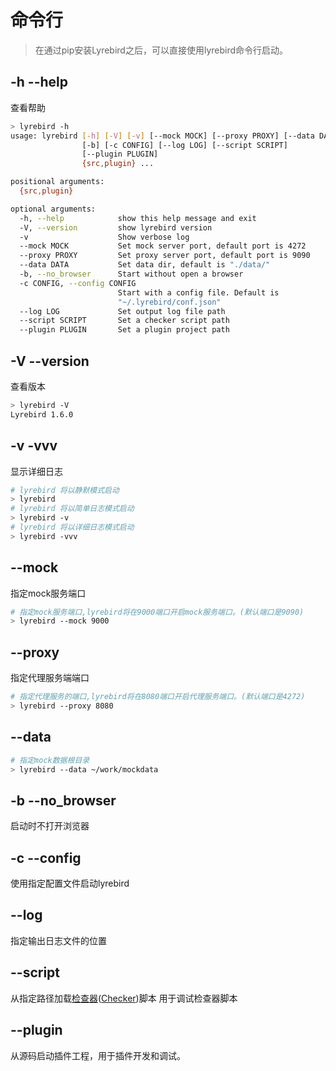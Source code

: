 # 命令行

> 在通过pip安装Lyrebird之后，可以直接使用lyrebird命令行启动。

## -h --help 

查看帮助

```bash
> lyrebird -h
usage: lyrebird [-h] [-V] [-v] [--mock MOCK] [--proxy PROXY] [--data DATA]
                [-b] [-c CONFIG] [--log LOG] [--script SCRIPT]
                [--plugin PLUGIN]
                {src,plugin} ...

positional arguments:
  {src,plugin}

optional arguments:
  -h, --help            show this help message and exit
  -V, --version         show lyrebird version
  -v                    Show verbose log
  --mock MOCK           Set mock server port, default port is 4272
  --proxy PROXY         Set proxy server port, default port is 9090
  --data DATA           Set data dir, default is "./data/"
  -b, --no_browser      Start without open a browser
  -c CONFIG, --config CONFIG
                        Start with a config file. Default is
                        "~/.lyrebird/conf.json"
  --log LOG             Set output log file path
  --script SCRIPT       Set a checker script path
  --plugin PLUGIN       Set a plugin project path
```

## -V --version 

查看版本

```bash
> lyrebird -V
Lyrebird 1.6.0
```

## -v -vvv 

显示详细日志

```bash
# lyrebird 将以静默模式启动
> lyrebird
# lyrebird 将以简单日志模式启动
> lyrebird -v
# lyrebird 将以详细日志模式启动
> lyrebird -vvv
```

## --mock 

指定mock服务端口

```bash
# 指定mock服务端口,lyrebird将在9000端口开启mock服务端口。(默认端口是9090)
> lyrebird --mock 9000
```

## --proxy 

指定代理服务端端口

```bash
# 指定代理服务的端口,lyrebird将在8080端口开启代理服务端口。(默认端口是4272)
> lyrebird --proxy 8080
```

## --data

```bash
# 指定mock数据根目录
> lyrebird --data ~/work/mockdata
```

## -b --no_browser

启动时不打开浏览器

## -c --config

使用指定配置文件启动lyrebird

## --log

指定输出日志文件的位置

## --script 

从指定路径加载[检查器](./checker.html)([Checker](./checker.html))脚本
用于调试检查器脚本

## --plugin 

从源码启动插件工程，用于插件开发和调试。
